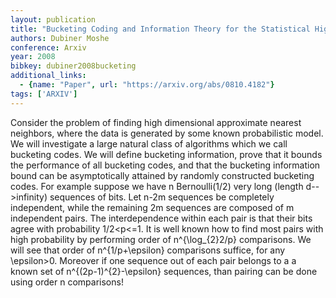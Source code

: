 ```yaml
---
layout: publication
title: "Bucketing Coding and Information Theory for the Statistical High Dimensional Nearest Neighbor Problem"
authors: Dubiner Moshe
conference: Arxiv
year: 2008
bibkey: dubiner2008bucketing
additional_links:
  - {name: "Paper", url: "https://arxiv.org/abs/0810.4182"}
tags: ['ARXIV']
---
```

Consider the problem of finding high dimensional approximate nearest neighbors, where the data is generated by some known probabilistic model. We will investigate a large natural class of algorithms which we call bucketing codes. We will define bucketing information, prove that it bounds the performance of all bucketing codes, and that the bucketing information bound can be asymptotically attained by randomly constructed bucketing codes. For example suppose we have n Bernoulli(1/2) very long (length d-->infinity) sequences of bits. Let n-2m sequences be completely independent, while the remaining 2m sequences are composed of m independent pairs. The interdependence within each pair is that their bits agree with probability 1/2<p<=1. It is well known how to find most pairs with high probability by performing order of n^{\log_{2}2/p} comparisons. We will see that order of n^{1/p+\epsilon} comparisons suffice, for any \epsilon>0. Moreover if one sequence out of each pair belongs to a a known set of n^{(2p-1)^{2}-\epsilon} sequences, than pairing can be done using order n comparisons!